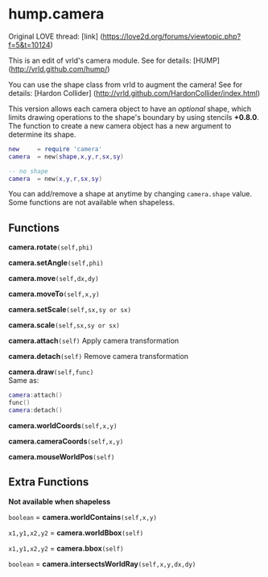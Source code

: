 # hump.camera ##########

Original LOVE thread: [link] (https://love2d.org/forums/viewtopic.php?f=5&t=10124)

This is an edit of vrld's camera module. See for details: [HUMP] (http://vrld.github.com/hump/)

You can use the shape class from vrld to augment the camera! See for details: [Hardon Collider] (http://vrld.github.com/HardonCollider/index.html)

This version allows each camera object to have an *optional* shape, which limits drawing operations to the shape's boundary by using stencils **+0.8.0**. The function to create a new camera object has a new argument to determine its shape.

````lua
new     = require 'camera'
camera  = new(shape,x,y,r,sx,sy)

-- no shape
camera  = new(x,y,r,sx,sy)
````

You can add/remove a shape at anytime by changing `camera.shape` value. Some functions are not available when shapeless.

## Functions ##########

**camera.rotate**`(self,phi)`

**camera.setAngle**`(self,phi)`

**camera.move**`(self,dx,dy)`

**camera.moveTo**`(self,x,y)`

**camera.setScale**`(self,sx,sy or sx)`

**camera.scale**`(self,sx,sy or sx)`

**camera.attach**`(self)`
Apply camera transformation

**camera.detach**`(self)`
Remove camera transformation

**camera.draw**`(self,func)`  
Same as:
````lua
camera:attach()
func()
camera:detach()
````
**camera.worldCoords**`(self,x,y)`

**camera.cameraCoords**`(self,x,y)`

**camera.mouseWorldPos**`(self)`

## Extra Functions ##########

**Not available when shapeless**

`boolean`     = **camera.worldContains**`(self,x,y)` 

`x1,y1,x2,y2` = **camera.worldBbox**`(self)` 

`x1,y1,x2,y2` = **camera.bbox**`(self)` 

`boolean`     = **camera.intersectsWorldRay**`(self,x,y,dx,dy)` 